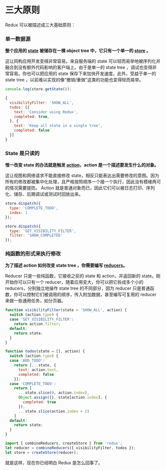# 三大原则

Redux 可以被描述成三大基础原则：

### 单一数据源

**整个应用的 [state](../Glossary.md#state) 被储存在一棵 object tree 中，它只有一个单一的 [store](../Glossary.md#store) 。**

这让同构应用开发变得非常容易。来自服务端的 state 可以轻而易举地被序列化并融合到没有额外代码影响的客户端上。由于是单一的 state tree ，调试也变得非常容易。你也可以把应用的 state 保存下来加快开发速度。此外，受益于单一的 state tree ，以前难以实现的像“撤销/重做”这类的功能也变得轻而易举。

```js
console.log(store.getState());

{
  visibilityFilter: 'SHOW_ALL',
  todos: [{
    text: 'Consider using Redux',
    completed: true,
  }, {
    text: 'Keep all state in a single tree',
    completed: false
  }]
}
```

### State 是只读的

**惟一改变 state 的办法就是触发 [action](../Glossary.md#action)，action 是一个描述要发生什么的对象。**

这让视图和网络请求不能直接修改 state，相反只能表达出需要修改的意图。因为所有的修改都被集中化处理，且严格按照顺序一个接一个执行，因此没有模棱两可的情况需要提防。 Action 就是普通对象而已，因此它们可以被日志打印、序列化、储存、后期调试或测试时回放出来。

```js
store.dispatch({
  type: 'COMPLETE_TODO',
  index: 1
});

store.dispatch({
  type: 'SET_VISIBILITY_FILTER',
  filter: 'SHOW_COMPLETED'
});
```

### 纯函数的形式来执行修改

**为了描述 action 如何改变 state tree ，你需要编写 [reducers](../Glossary.md#reducer)。**

Reducer 只是一些纯函数，它接收之前的 state 和 action，并返回新的 state。刚开始你可以只有一个 reducer，随着应用变大，你可以把它拆成多个小的 reducers，分别独立地操作 state tree 的不同部分，因为 reducer 只是普通函数，你可以控制它们被调用的顺序，传入附加数据，甚至编写可复用的 reducer 来做一些通用任务，如分页器。

```js
function visibilityFilter(state = 'SHOW_ALL', action) {
  switch (action.type) {
  case 'SET_VISIBILITY_FILTER':
    return action.filter;
  default:
    return state;
  }
}

function todos(state = [], action) {
  switch (action.type) {
  case 'ADD_TODO':
    return [...state, {
      text: action.text,
      completed: false
    }];
  case 'COMPLETE_TODO':
    return [
      ...state.slice(0, action.index),
      Object.assign({}, state[action.index], {
        completed: true
      }),
      ...state.slice(action.index + 1)
    ]
  default:
    return state;
  }
}

import { combineReducers, createStore } from 'redux';
let reducer = combineReducers({ visibilityFilter, todos });
let store = createStore(reducer);
```

就是这样，现在你已经明白 Redux 是怎么回事了。

